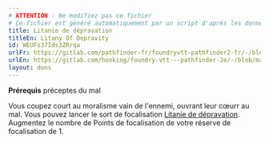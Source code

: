 ```yaml
---
# ATTENTION : Ne modifiez pas ce fichier
# Ce fichier est généré automatiquement par un script d'après les données du module Foundry VTT officiel et de sa traduction
title: Litanie de dépravation
titleEn: Litany Of Depravity
id: WEUFs37Ids3ZRrqa
urlFr: https://gitlab.com/pathfinder-fr/foundryvtt-pathfinder2-fr/-/blob/master/data/feats/WEUFs37Ids3ZRrqa.htm
urlEn: https://gitlab.com/hooking/foundry-vtt---pathfinder-2e/-/blob/master/packs/data/feats.db/litany-of-depravity.json
layout: dons
---
```

**Prérequis** préceptes du mal

Vous coupez court au moralisme vain de l'ennemi, ouvrant leur cœurr au mal. Vous pouvez lancer le sort de focalisation [Litanie de dépravation](../sorts/litanie-de-dépravation.html). Augmentez le nombre de Points de focalisation de votre réserve de focalisation de 1.
